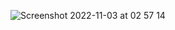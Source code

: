 ![Screenshot 2022-11-03 at 02 57 14](https://user-images.githubusercontent.com/95782145/199627041-7d96e4b1-edda-407f-8b83-a25d1c37b0b3.png)
